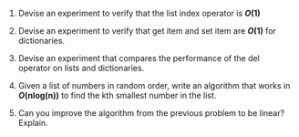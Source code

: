 1. Devise an experiment to verify that the list index operator is __*O*(1)__

2. Devise an experiment to verify that get item and set item are __*O*(1)__ for dictionaries.

3. Devise an experiment that compares the performance of the del operator on lists and dictionaries.

4. Given a list of numbers in random order, write an algorithm that works in __*O*(nlog(n))__ to find the kth smallest number in the list.

5. Can you improve the algorithm from the previous problem to be linear? Explain.
